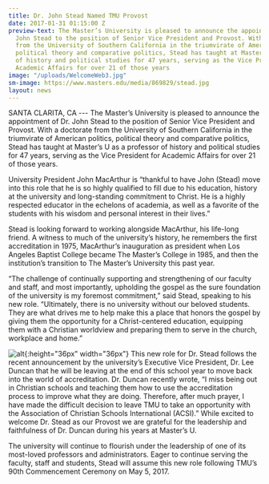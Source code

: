```yaml
---
title: Dr. John Stead Named TMU Provost
date: 2017-01-31 01:15:00 Z
preview-text: The Master’s University is pleased to announce the appointment of Dr.
  John Stead to the position of Senior Vice President and Provost. With a doctorate
  from the University of Southern California in the triumvirate of American politics,
  political theory and comparative politics, Stead has taught at Master’s U as a professor
  of history and political studies for 47 years, serving as the Vice President for
  Academic Affairs for over 21 of those years
image: "/uploads/WelcomeWeb3.jpg"
sm-image: https://www.masters.edu/media/869829/stead.jpg
layout: news
---
```


SANTA CLARITA, CA --- The Master’s University is pleased to announce the appointment of Dr. John Stead to the position of Senior Vice President and Provost. With a doctorate from the University of Southern California in the triumvirate of American politics, political theory and comparative politics, Stead has taught at Master’s U as a professor of history and political studies for 47 years, serving as the Vice President for Academic Affairs for over 21 of those years.

University President John MacArthur is “thankful to have John (Stead) move into this role that he is so highly qualified to fill due to his education, history at the university and long-standing commitment to Christ. He is a highly respected educator in the echelons of academia, as well as a favorite of the students with his wisdom and personal interest in their lives.”

Stead is looking forward to working alongside MacArthur, his life-long friend. A witness to much of the university’s history, he remembers the first accreditation in 1975, MacArthur’s inauguration as president when Los Angeles Baptist College became The Master’s College in 1985, and then the institution’s transition to The Master’s University this past year.

“The challenge of continually supporting and strengthening of our faculty and staff, and most importantly, upholding the gospel as the sure foundation of the university is my foremost commitment,” said Stead, speaking to his new role. “Ultimately, there is no university without our beloved students. They are what drives me to help make this a place that honors the gospel by giving them the opportunity for a Christ-centered education, equipping them with a Christian worldview and preparing them to serve in the church, workplace and home.”

![alt](https://www.masters.edu/media/869831/wow_89_stead_teaching_fxd.jpg?width=0&height=0){:height="36px" width="36px"}
This new role for Dr. Stead follows the recent announcement by the university’s Executive Vice President, Dr. Lee Duncan that he will be leaving at the end of this school year to move back into the world of accreditation. Dr. Duncan recently wrote, “I miss being out in Christian schools and teaching them how to use the accreditation process to improve what they are doing. Therefore, after much prayer, I have made the difficult decision to leave TMU to take an opportunity with the Association of Christian Schools International (ACSI).” While excited to welcome Dr. Stead as our Provost we are grateful for the leadership and faithfulness of Dr. Duncan during his years at Master’s U.

The university will continue to flourish under the leadership of one of its most-loved professors and administrators. Eager to continue serving the faculty, staff and students, Stead will assume this new role following TMU’s 90th Commencement Ceremony on May 5, 2017.